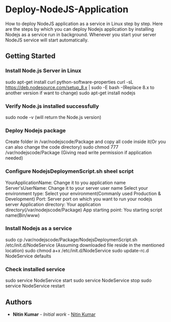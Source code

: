 # Deploy-NodeJS-Application
  How to deploy NodeJS application as a service in Linux step by step.
  Here are the steps by which you can deploy Nodejs application by installing Nodejs as a service run in background. Whenever you start   your server NodeJS service will start automatically.

## Getting Started

### Install Node.js Server in Linux

  sudo apt-get install curl python-software-properties
  curl -sL https://deb.nodesource.com/setup_8.x | sudo -E bash -(Replace 8.x to another version if want to change)
  sudo apt-get install nodejs

### Verify Node.js installed successfully
  sudo node -v (will return the Node.js version)

### Deploy Nodejs package
  Create folder in /var/nodejscode/Package and copy all code inside it(Or you can also change the code directory)
  sudo chmod 777 /var/nodejscode/Package (Giving read write permission if application needed)
  
### Configure NodejsDeploymenScript.sh sheel script
  YourApplicationName: Change it to you application name
  Server'sUserName: Change it to your server user name
  Select your environment type: Select your environment(Commanly used Production & Development)
  Port: Server port on which you want to run your nodejs server
  Application directory: Your application directory(/var/nodejscode/Package)
  App starting point: You starting script name(Bin/www)
  
  
### Install Nodejs as a service
  sudo cp /var/nodejscode/Package/NodejsDeploymenScript.sh /etc/init.d/NodeService  (Assuming downloaded file reside in the mentioned location)
  sudo chmod a+x /etc/init.d/NodeService
  sudo update-rc.d NodeService defaults
  
### Check installed service
  sudo service NodeService start
  sudo service NodeService stop
  sudo service NodeService restart
 
## Authors

* **Nitin Kumar** - *Initial work* - [Nitin Kumar](https://github.com/nitinprajapati)
